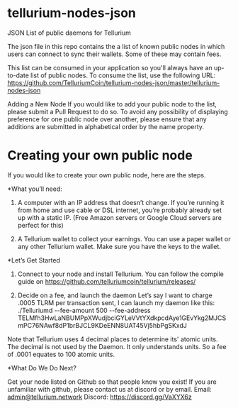 # tellurium-nodes-json
JSON List of public daemons for Tellurium

The json file in this repo contains the a list of known public nodes in which users can connect to sync their wallets.
Some of these may contain fees.

This list can be consumed in your application so you'll always have an up-to-date list of public nodes. To consume the list, use the following URL: https://github.com/TelluriumCoin/tellurium-nodes-json/master/tellurium-nodes-json

Adding a New Node
If you would like to add your public node to the list, please submit a Pull Request to do so. To avoid any possibility of displaying preference for one public node over another, please ensure that any additions are submitted in alphabetical order by the name property.


# Creating your own public node

If you would like to create your own public node, here are the steps.

*What you’ll need:

1. A computer with an IP address that doesn’t change. If you’re running it from home and use cable or DSL internet, you’re probably already set up with a static IP. (Free Amazon servers or Google Cloud servers are perfect for this) 

2. A Tellurium wallet to collect your earnings. You can use a paper wallet or any other Tellurium wallet.  Make sure you have the keys to the wallet.

*Let’s Get Started

1. Connect to your node and install Tellurium. 
You can follow the compile guide on https://github.com/telluriumcoin/tellurium/releases/

2. Decide on a fee, and launch the daemon
Let’s say I want to charge .0005 TLRM per transaction sent, I can launch my daemon like this:
./Telluriumd --fee-amount 500 --fee-address TELMfh3HwLaNBUMPpXWudjbciGYLeVVtYXdkpcdAye1GEvYkg2MJCSmPC76NAwf8dP1brBJCL9KDeENN8UAT45Vj5hbPgSKxdJ

Note that Tellurium uses 4 decimal places to determine its' atomic units.  The decimal is not used by the Daemon.  It only understands units.  So a fee of .0001 equates to 100 atomic units.

*What Do We Do Next?

Get your node listed on Github so that people know you exist!
If you are unfamiliar with github, please contact us at discord or by email.
Email: admin@tellurium.network
Discord: https://discord.gg/VaXYX6z

